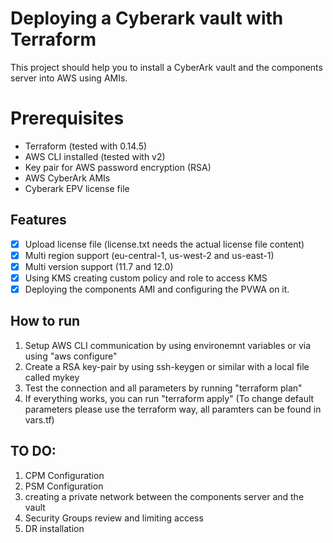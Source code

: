 # Deploying a Cyberark vault with Terraform 

This project should help you to install a CyberArk vault and the components server into AWS using AMIs.

# Prerequisites
* Terraform (tested with 0.14.5)
* AWS CLI installed (tested with v2)
* Key pair for AWS password encryption (RSA)
* AWS CyberArk AMIs
* Cyberark EPV license file

## Features
- [x] Upload license file (license.txt needs the actual license file content)
- [x] Multi region support (eu-central-1, us-west-2 and us-east-1)
- [x] Multi version support (11.7 and 12.0)
- [x] Using KMS creating custom policy and role to access KMS
- [x] Deploying the components AMI and configuring the PVWA on it.

## How to run
1. Setup AWS CLI communication by using environemnt variables or via using "aws configure"
2. Create a RSA key-pair by using ssh-keygen or similar with a local file called mykey
3. Test the connection and all parameters by running "terraform plan"
4. If everything works, you can run "terraform apply"
(To change default parameters please use the terraform way, all paramters can be found in vars.tf)

## TO DO:
1. CPM Configuration
2. PSM Configuration
3. creating a private network between the components server and the vault
4. Security Groups review and limiting access 
5. DR installation
